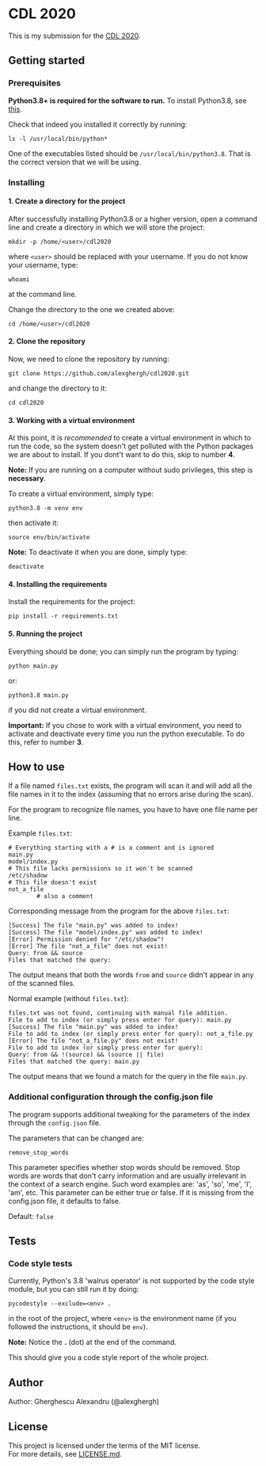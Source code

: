 # CDL 2020

This is my submission for the [CDL 2020](https://cdl.rosedu.org/).

## Getting started

### Prerequisites

**Python3.8+ is required for the software to run.** To install Python3.8, see [this](https://linuxize.com/post/how-to-install-python-3-8-on-ubuntu-18-04/).

Check that indeed you installed it correctly by running:

`ls -l /usr/local/bin/python*`

One of the executables listed should be `/usr/local/bin/python3.8`. That is the correct version that we will be using.

### Installing

#### 1. Create a directory for the project

After successfully installing Python3.8 or a higher version, open a command line and create a directory in which we will store the project:

`mkdir -p /home/<user>/cdl2020`

where `<user>` should be replaced with your username. If you do not know your username, type:

`whoami`

at the command line.

Change the directory to the one we created above:

`cd /home/<user>/cdl2020`

#### 2. Clone the repository

Now, we need to clone the repository by running:

`git clone https://github.com/alexghergh/cdl2020.git`

and change the directory to it:

`cd cdl2020`

#### 3. Working with a virtual environment

At this point, it is _recommended_ to create a virtual environment in which to run the code, so the system doesn't get polluted with the Python packages we are about to install. If you dont't want to do this, skip to number **4**.

**Note:** If you are running on a computer without sudo privileges, this step is **necessary**.

To create a virtual environment, simply type:

`python3.8 -m venv env`

then activate it:

`source env/bin/activate`

**Note:** To deactivate it when you are done, simply type:

`deactivate`

#### 4. Installing the requirements

Install the requirements for the project:

`pip install -r requirements.txt`

#### 5. Running the project

Everything should be done; you can simply run the program by typing:

`python main.py`

or:

`python3.8 main.py`

if you did not create a virtual environment.

**Important:** If you chose to work with a virtual environment, you need to activate and deactivate every time you run the python executable. To do this, refer to number **3**.

## How to use

If a file named `files.txt` exists, the program will scan it and will add all the file names in it to the index (assuming that no errors arise during the scan).

For the program to recognize file names, you have to have one file name per line.

Example `files.txt`:

```
# Everything starting with a # is a comment and is ignored
main.py
model/index.py
# This file lacks permissions so it won't be scanned
/etc/shadow
# This file doesn't exist
not_a_file
        # also a comment
```

Corresponding message from the program for the above `files.txt`:

```
[Success] The file "main.py" was added to index!
[Success] The file "model/index.py" was added to index!
[Error] Permission denied for "/etc/shadow"!
[Error] The file "not_a_file" does not exist!
Query: from && source
Files that matched the query:
```

The output means that both the words `from` and `source` didn't appear in any of the scanned files.

Normal example (without `files.txt`):

```
files.txt was not found, continuing with manual file addition.
File to add to index (or simply press enter for query): main.py
[Success] The file "main.py" was added to index!
File to add to index (or simply press enter for query): not_a_file.py
[Error] The file "not_a_file.py" does not exist!
File to add to index (or simply press enter for query): 
Query: from && !(source) && (source || file)
Files that matched the query: main.py
```

The output means that we found a match for the query in the file `main.py`.

### Additional configuration through the config.json file

The program supports additional tweaking for the parameters of the index through the `config.json` file.

The parameters that can be changed are:

`remove_stop_words`

This parameter specifies whether stop words should be removed. Stop words are words that don't carry information and are usually irrelevant in the context of a search engine. Such word examples are: 'as', 'so', 'me', 'I', 'am', etc. This parameter can be either true or false. If it is missing from the config.json file, it defaults to false.

Default: `false`

## Tests

### Code style tests

Currently, Python's 3.8 'walrus operator' is not supported by the code style module, but you can still run it by doing:

`pycodestyle --exclude=<env> .`

in the root of the project, where `<env>` is the environment name (if you followed the instructions, it should be `env`).

**Note:** Notice the **.** (dot) at the end of the command.

This should give you a code style report of the whole project.

## Author

Author: Gherghescu Alexandru (@alexghergh)

## License

This project is licensed under the terms of the MIT license.  
For more details, see [LICENSE.md](LICENSE.md).
